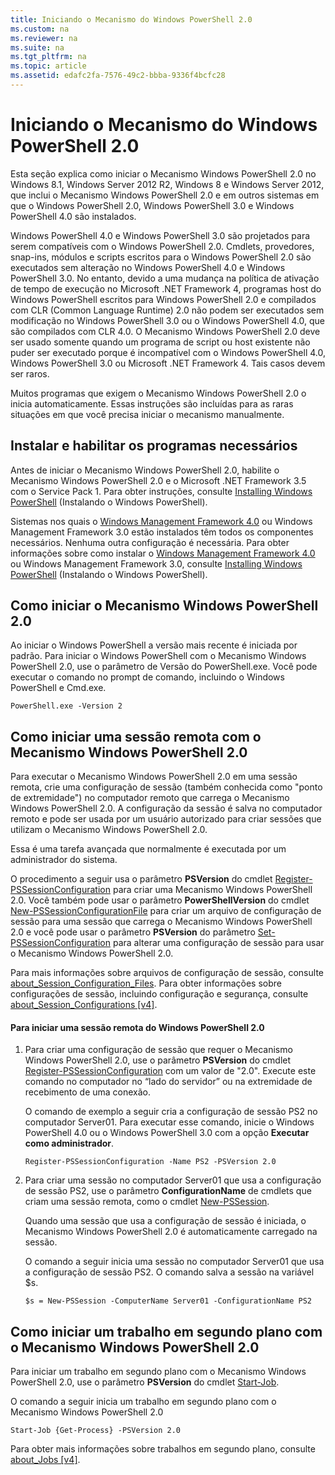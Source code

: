 ```yaml
---
title: Iniciando o Mecanismo do Windows PowerShell 2.0
ms.custom: na
ms.reviewer: na
ms.suite: na
ms.tgt_pltfrm: na
ms.topic: article
ms.assetid: edafc2fa-7576-49c2-bbba-9336f4bcfc28
---
```

# Iniciando o Mecanismo do Windows PowerShell 2.0
Esta seção explica como iniciar o Mecanismo Windows PowerShell 2.0 no Windows 8.1, Windows Server 2012 R2, Windows 8 e Windows Server 2012, que inclui o Mecanismo Windows PowerShell 2.0 e em outros sistemas em que o Windows PowerShell 2.0, Windows PowerShell 3.0 e Windows PowerShell 4.0 são instalados.

Windows PowerShell 4.0 e Windows PowerShell 3.0 são projetados para serem compatíveis com o Windows PowerShell 2.0. Cmdlets, provedores, snap-ins, módulos e scripts escritos para o Windows PowerShell 2.0 são executados sem alteração no Windows PowerShell 4.0 e Windows PowerShell 3.0. No entanto, devido a uma mudança na política de ativação de tempo de execução no Microsoft .NET Framework 4, programas host do Windows PowerShell escritos para Windows PowerShell 2.0 e compilados com CLR (Common Language Runtime) 2.0 não podem ser executados sem modificação no Windows PowerShell 3.0 ou o Windows PowerShell 4.0, que são compilados com CLR 4.0. O Mecanismo Windows PowerShell 2.0 deve ser usado somente quando um programa de script ou host existente não puder ser executado porque é incompatível com o Windows PowerShell 4.0, Windows PowerShell 3.0 ou Microsoft .NET Framework 4. Tais casos devem ser raros.

Muitos programas que exigem o Mecanismo Windows PowerShell 2.0 o inicia automaticamente. Essas instruções são incluídas para as raras situações em que você precisa iniciar o mecanismo manualmente.

## Instalar e habilitar os programas necessários
Antes de iniciar o Mecanismo Windows PowerShell 2.0, habilite o Mecanismo Windows PowerShell 2.0 e o Microsoft .NET Framework 3.5 com o Service Pack 1. Para obter instruções, consulte [Installing Windows PowerShell](Installing-Windows-PowerShell.md) (Instalando o Windows PowerShell).

Sistemas nos quais o [Windows Management Framework 4.0](http://go.microsoft.com/fwlink/?LinkID=293881) ou Windows Management Framework 3.0 estão instalados têm todos os componentes necessários. Nenhuma outra configuração é necessária. Para obter informações sobre como instalar o [Windows Management Framework 4.0](http://go.microsoft.com/fwlink/?LinkID=293881) ou Windows Management Framework 3.0, consulte [Installing Windows PowerShell](Installing-Windows-PowerShell.md) (Instalando o Windows PowerShell).

## Como iniciar o Mecanismo Windows PowerShell 2.0
Ao iniciar o Windows PowerShell a versão mais recente é iniciada por padrão. Para iniciar o Windows PowerShell com o Mecanismo Windows PowerShell 2.0, use o parâmetro de Versão do PowerShell.exe. Você pode executar o comando no prompt de comando, incluindo o Windows PowerShell e Cmd.exe.

```
PowerShell.exe -Version 2
```

## Como iniciar uma sessão remota com o Mecanismo Windows PowerShell 2.0
Para executar o Mecanismo Windows PowerShell 2.0 em uma sessão remota, crie uma configuração de sessão (também conhecida como "ponto de extremidade") no computador remoto que carrega o Mecanismo Windows PowerShell 2.0. A configuração da sessão é salva no computador remoto e pode ser usada por um usuário autorizado para criar sessões que utilizam o Mecanismo Windows PowerShell 2.0.

Essa é uma tarefa avançada que normalmente é executada por um administrador do sistema.

O procedimento a seguir usa o parâmetro **PSVersion** do cmdlet [Register-PSSessionConfiguration](https://technet.microsoft.com/en-us/library/e9152ae2-bd6d-4056-9bc7-dc1893aa29ea) para criar uma Mecanismo Windows PowerShell 2.0. Você também pode usar o parâmetro **PowerShellVersion** do cmdlet [New-PSSessionConfigurationFile](https://technet.microsoft.com/en-us/library/5f3e3633-6e90-479c-aea9-ba45a1954866) para criar um arquivo de configuração de sessão para uma sessão que carrega o Mecanismo Windows PowerShell 2.0 e você pode usar o parâmetro **PSVersion** do parâmetro [Set-PSSessionConfiguration](https://technet.microsoft.com/en-us/library/b21fbad3-1759-4260-b206-dcb8431cd6ea) para alterar uma configuração de sessão para usar o Mecanismo Windows PowerShell 2.0.

Para mais informações sobre arquivos de configuração de sessão, consulte [about_Session_Configuration_Files](https://technet.microsoft.com/en-us/library/c7217447-1ebf-477b-a8ef-4dbe9a1473b8). Para obter informações sobre configurações de sessão, incluindo configuração e segurança, consulte [about_Session_Configurations [v4]](https://technet.microsoft.com/en-us/library/a2fbe12a-350c-4d04-be50-24102824e3ab).

#### Para iniciar uma sessão remota do Windows PowerShell 2.0

1.  Para criar uma configuração de sessão que requer o Mecanismo Windows PowerShell 2.0, use o parâmetro **PSVersion** do cmdlet [Register-PSSessionConfiguration](https://technet.microsoft.com/en-us/library/e9152ae2-bd6d-4056-9bc7-dc1893aa29ea) com um valor de "2.0". Execute este comando no computador no “lado do servidor” ou na extremidade de recebimento de uma conexão.

    O comando de exemplo a seguir cria a configuração de sessão PS2 no computador Server01. Para executar esse comando, inicie o Windows PowerShell 4.0 ou o Windows PowerShell 3.0 com a opção **Executar como administrador**.

    ```
    Register-PSSessionConfiguration -Name PS2 -PSVersion 2.0
    ```

2.  Para criar uma sessão no computador Server01 que usa a configuração de sessão PS2, use o parâmetro **ConfigurationName** de cmdlets que criam uma sessão remota, como o cmdlet [New-PSSession](https://technet.microsoft.com/en-us/library/76f6628c-054c-4eda-ba7a-a6f28daaa26f).

    Quando uma sessão que usa a configuração de sessão é iniciada, o Mecanismo Windows PowerShell 2.0 é automaticamente carregado na sessão.

    O comando a seguir inicia uma sessão no computador Server01 que usa a configuração de sessão PS2. O comando salva a sessão na variável $s.

    ```
    $s = New-PSSession -ComputerName Server01 -ConfigurationName PS2
    ```

## Como iniciar um trabalho em segundo plano com o Mecanismo Windows PowerShell 2.0
Para iniciar um trabalho em segundo plano com o Mecanismo Windows PowerShell 2.0, use o parâmetro **PSVersion** do cmdlet [Start-Job](https://technet.microsoft.com/en-us/library/2bc04935-0deb-4ec0-b856-d7290cca6442).

O comando a seguir inicia um trabalho em segundo plano com o Mecanismo Windows PowerShell 2.0

```
Start-Job {Get-Process} -PSVersion 2.0
```

Para obter mais informações sobre trabalhos em segundo plano, consulte [about_Jobs [v4]](https://technet.microsoft.com/en-us/library/7362512a-8a4e-4575-b2ea-a740e5c4f002).



<!--HONumber=May16_HO2-->


